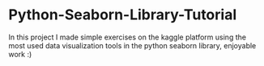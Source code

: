 # Python-Seaborn-Library-Tutorial
In this project I made simple exercises on the kaggle platform using the most used data visualization tools in the python seaborn library, enjoyable work :)
